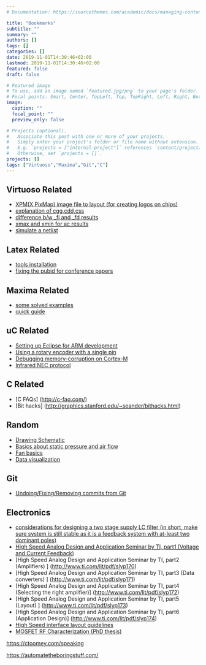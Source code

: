 ```yaml
---
# Documentation: https://sourcethemes.com/academic/docs/managing-content/

title: "Bookmarks"
subtitle: ""
summary: ""
authors: []
tags: []
categories: []
date: 2019-11-01T14:30:46+02:00
lastmod: 2019-11-01T14:30:46+02:00
featured: false
draft: false

# Featured image
# To use, add an image named `featured.jpg/png` to your page's folder.
# Focal points: Smart, Center, TopLeft, Top, TopRight, Left, Right, BottomLeft, Bottom, BottomRight.
image:
  caption: ""
  focal_point: ""
  preview_only: false

# Projects (optional).
#   Associate this post with one or more of your projects.
#   Simply enter your project's folder or file name without extension.
#   E.g. `projects = ["internal-project"]` references `content/project/deep-learning/index.md`.
#   Otherwise, set `projects = []`.
projects: []
tags: ["Virtuoso","Maxima","Git","C"]
---
```

## Virtuoso Related
<ul type="disc">
		<li> <a href="https://community.cadence.com/cadence_technology_forums/f/48/p/17422/1248960#1248960">
			XPM(X PixMap) image file to layout (for creating logos on chips)</a></li>
		<li> <a href="http://www.designers-guide.org/Forum/YaBB.pl?num=1270124796">
			explanation of cgg,cdd,css</a></li>
		<li> <a href="https://community.cadence.com/cadence_technology_forums/f/33/t/34835">
            difference b/w _fi and _fd results</a></li>
		<li> <a href="https://community.cadence.com/cadence_technology_forums/f/38/p/37245/1350802#1350802">
			xmax and xmin for ac results</a></li>
		<li> <a href="https://community.cadence.com/cadence_blogs_8/b/rf/archive/2009/01/07/tip-of-the-week-how-to-simulate-a-subcircuit-netlist-with-spectre-in-ade">
			simulate a netlist</a></li>
	</ul>

## Latex Related
<ul type="disc">
		<li> <a href="http://math65740.blogspot.fi/2015/06/installing-miktex-and-texstudio-on.html">
			tools installation</a></li>
        <li> <a href="http://bytefreaks.net/applications/latex/ieeetran-latex-template-add-copyrights-on-left-bottom-of-first-page-of-conference-class">
            fixing the pubid for conference papers</a></li>
	</ul>

## Maxima Related
<ul type="disc">
		<li> <a href="http://maxima-solved.blogspot.fi/">
			some solved examples</a></li>
		<li> <a href="http://www.hippasus.com/resources/symmath/maximasym.html">
			quick guide</a></li>
	</ul>
	
## uC Related
* [Setting up Eclipse for ARM development](http://gnuarmeclipse.github.io/install/)	
* [Using a rotary encoder with a single pin](https://www.elektormagazine.com/labs/rotary-encoder-on-a-single-mcu-pin)
* [Debugging memory-corruption on Cortex-M](http://m0agx.eu/2018/08/25/cortex-m-debugging-runtime-memory-corruption/)
* [Infrared NEC protocol](https://techdocs.altium.com/display/FPGA/NEC+Infrared+Transmission+Protocol)

## C Related
* [C FAQs] (http://c-faq.com/)	
* [Bit hacks] (http://graphics.stanford.edu/~seander/bithacks.html)
	
## Random
* [Drawing Schematic](https://www.digikey.fi/en/Resources/Design-Tools/SchemeIt)
* [Basics about static pressure and air flow](https://blog.orientalmotor.com/fan-basics-air-flow-static-pressure-impedance)
* [Fan basics](https://www.mouser.com/pdfDocs/sanyo-denki-tr40e_p03_cdiv_3rd.pdf)
* [Data visualization](https://datavizhandbook.info/)


## Git
* [Undoing/Fixing/Removing commits from Git](http://sethrobertson.github.io/GitFixUm/fixup.html)


## Electronics
* [considerations for designing a two stage supply LC filter (in short, make sure system is still stable as it is a feedback system with at-least two dominant poles)](ridleyengineering.com/images/phocadownload/1%20second%20stage%20filter%20design.pdf)
* [High Speed Analog Design and Application Seminar by TI, part1 (Voltage and Current Feedback)	](http://www.ti.com/lit/pdf/slyp169)
* [High Speed Analog Design and Application Seminar by TI, part2 (Amplifiers)					] (http://www.ti.com/lit/pdf/slyp170)
* [High Speed Analog Design and Application Seminar by TI, part3 (Data converters)				] (http://www.ti.com/lit/pdf/slyp171)
* [High Speed Analog Design and Application Seminar by TI, part4 (Selecting the right amplifier)] (http://www.ti.com/lit/pdf/slyp172)
* [High Speed Analog Design and Application Seminar by TI, part5 (Layout) 						] (http://www.ti.com/lit/pdf/slyp173)
* [High Speed Analog Design and Application Seminar by TI, part6 (Application Design)] (http://www.ti.com/lit/pdf/slyp174)
* [High Speed interface layout guidelines](http://www.ti.com/lit/pdf/spraar7)
* [MOSFET RF Characterization (PhD thesis)](lib.tkk.fi/Diss/2007/isbn9789513870256/isbn9789513870256.pdf)

https://ctoomey.com/speaking



https://automatetheboringstuff.com/

